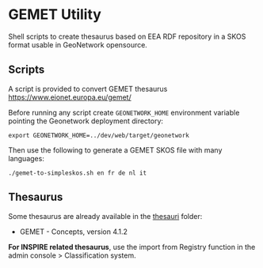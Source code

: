 # GEMET Utility

Shell scripts to create thesaurus based on EEA RDF repository in a SKOS 
format usable in GeoNetwork opensource.

## Scripts

A script is provided to convert GEMET thesaurus https://www.eionet.europa.eu/gemet/

Before running any script create `GEONETWORK_HOME` environment variable pointing the Geonetwork deployment directory: 

```
export GEONETWORK_HOME=../dev/web/target/geonetwork
```

Then use the following to generate a GEMET SKOS file with many languages:

```
./gemet-to-simpleskos.sh en fr de nl it
```


## Thesaurus

Some thesaurus are already available in the [thesauri](thesauri) folder:
* GEMET - Concepts, version 4.1.2


**For INSPIRE related thesaurus**, use the import from Registry function in the admin console > Classification system.


